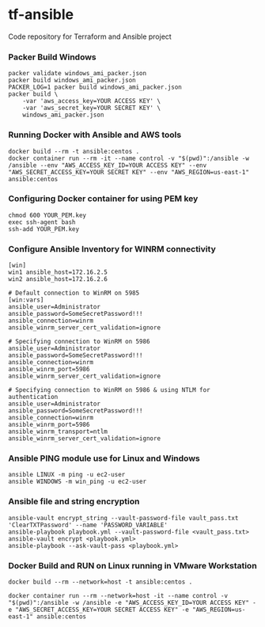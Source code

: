 # tf-ansible
Code repository for Terraform and Ansible project

### Packer Build Windows
```
packer validate windows_ami_packer.json
packer build windows_ami_packer.json
PACKER_LOG=1 packer build windows_ami_packer.json 
packer build \
    -var 'aws_access_key=YOUR ACCESS KEY' \
    -var 'aws_secret_key=YOUR SECRET KEY' \
    windows_ami_packer.json
```
### Running Docker with Ansible and AWS tools
```
docker build --rm -t ansible:centos .
docker container run --rm -it --name control -v "$(pwd)":/ansible -w /ansible --env "AWS_ACCESS_KEY_ID=YOUR ACCESS KEY" --env "AWS_SECRET_ACCESS_KEY=YOUR SECRET KEY" --env "AWS_REGION=us-east-1" ansible:centos
```
### Configuring Docker container for using PEM key
```
chmod 600 YOUR_PEM.key
exec ssh-agent bash
ssh-add YOUR_PEM.key
```
### Configure Ansible Inventory for WINRM connectivity
```
[win]
win1 ansible_host=172.16.2.5 
win2 ansible_host=172.16.2.6

# Default connection to WinRM on 5985
[win:vars]
ansible_user=Administrator
ansible_password=SomeSecretPassword!!!
ansible_connection=winrm
ansible_winrm_server_cert_validation=ignore

# Specifying connection to WinRM on 5986
ansible_user=Administrator
ansible_password=SomeSecretPassword!!!
ansible_connection=winrm
ansible_winrm_port=5986
ansible_winrm_server_cert_validation=ignore

# Specifying connection to WinRM on 5986 & using NTLM for authentication
ansible_user=Administrator
ansible_password=SomeSecretPassword!!!
ansible_connection=winrm
ansible_winrm_port=5986
ansible_winrm_transport=ntlm
ansible_winrm_server_cert_validation=ignore
```
### Ansible PING module use for Linux and Windows
```
ansible LINUX -m ping -u ec2-user
ansible WINDOWS -m win_ping -u ec2-user
```
### Ansible file and string encryption
```
ansible-vault encrypt_string --vault-password-file vault_pass.txt 'ClearTXTPassword' --name 'PASSWORD_VARIABLE'
ansible-playbook playbook.yml --vault-password-file <vault_pass.txt>
ansible-vault encrypt <playbook.yml>
ansible-playbook --ask-vault-pass <playbook.yml>
```
### Docker Build and RUN on Linux running in VMware Workstation
```
docker build --rm --network=host -t ansible:centos .

docker container run --rm --network=host -it --name control -v "$(pwd)":/ansible -w /ansible -e "AWS_ACCESS_KEY_ID=YOUR ACCESS KEY" -e "AWS_SECRET_ACCESS_KEY=YOUR SECRET ACCESS KEY" -e "AWS_REGION=us-east-1" ansible:centos
```